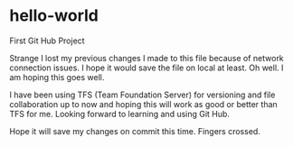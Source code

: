 # hello-world
First Git Hub Project

Strange I lost my previous changes I made to this file because of network connection issues. I hope it would save the file on local at least. Oh well. I am hoping this goes well.

I have been using TFS (Team Foundation Server) for versioning and file collaboration up to now and hoping this will work as good or better than TFS for me. Looking forward to learning and using Git Hub.

Hope it will save my changes on commit this time. Fingers crossed. 
